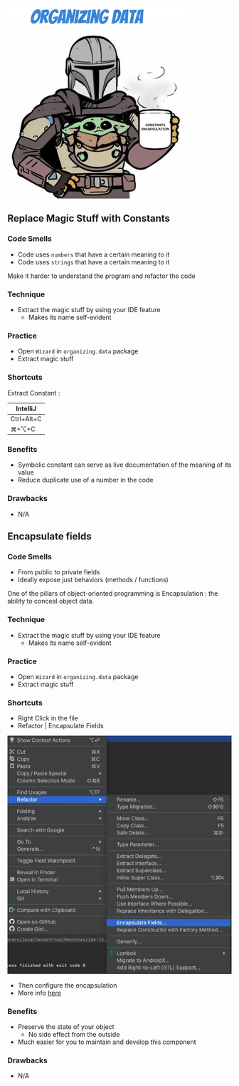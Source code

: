 ![refactoring-journey](../img/3-organizing-data.webp)

## Replace Magic Stuff with Constants
### Code Smells
* Code uses `numbers` that have a certain meaning to it
* Code uses `strings` that have a certain meaning to it

Make it harder to understand the program and refactor the code

### Technique
* Extract the magic stuff by using your IDE feature
  * Makes its name self-evident

### Practice
* Open `Wizard` in `organizing.data` package
* Extract magic stuff

### Shortcuts
Extract Constant :

| IntelliJ |
|---|
| Ctrl+Alt+C |
| ⌘+⌥+C |

### Benefits
* Symbolic constant can serve as live documentation of the meaning of its value
* Reduce duplicate use of a number in the code

### Drawbacks
* N/A

## Encapsulate fields
### Code Smells
* From public to private fields
* Ideally expose just behaviors (methods / functions)

One of the pillars of object-oriented programming is Encapsulation : the ability to conceal object data.

### Technique
* Extract the magic stuff by using your IDE feature
  * Makes its name self-evident

### Practice
* Open `Wizard` in `organizing.data` package
* Extract magic stuff

### Shortcuts
* Right Click in the file
* Refactor | Encapsulate Fields  

![extract class](../img/encapsulateFields.webp)
* Then configure the encapsulation
* More info [here](https://www.jetbrains.com/help/idea/encapsulate-fields.html)

### Benefits
* Preserve the state of your object
    * No side effect from the outside
* Much easier for you to maintain and develop this component

### Drawbacks
* N/A